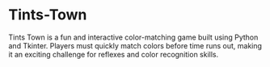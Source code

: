 # Tints-Town
Tints Town is a fun and interactive color-matching game built using Python and Tkinter. Players must quickly match colors before time runs out, making it an exciting challenge for reflexes and color recognition skills.

